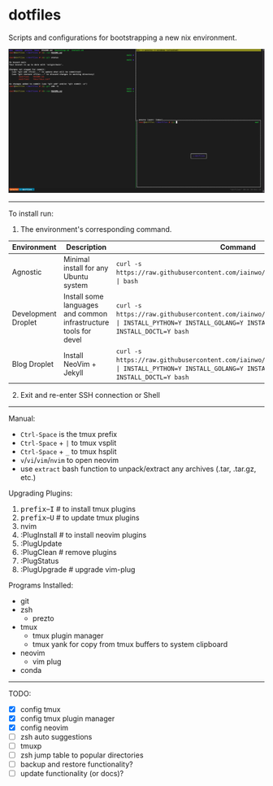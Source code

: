 # dotfiles

Scripts and configurations for bootstrapping a new nix environment.

![Terminal](./assets/terminal.png)

___

To install run:

1. The environment's corresponding command.

| Environment | Description | Command |
| --- | --- | --- |
| Agnostic | Minimal install for any Ubuntu system | ```curl -s https://raw.githubusercontent.com/iainwo/dotfiles/main/bootstrap.sh \| bash``` |
| Development Droplet | Install some languages and common infrastructure tools for devel | `curl -s https://raw.githubusercontent.com/iainwo/dotfiles/main/bootstrap.sh \| INSTALL_PYTHON=Y INSTALL_GOLANG=Y INSTALL_KUBERNETES=Y INSTALL_DOCTL=Y bash` |
| Blog Droplet | Install NeoVim + Jekyll | `curl -s https://raw.githubusercontent.com/iainwo/dotfiles/main/bootstrap.sh \| INSTALL_PYTHON=Y INSTALL_GOLANG=Y INSTALL_KUBERNETES=Y INSTALL_DOCTL=Y bash` |

2. Exit and re-enter SSH connection or Shell

___

Manual:

- `Ctrl-Space` is the tmux prefix
- `Ctrl-Space` + `|` to tmux vsplit 
- `Ctrl-Space` + `_` to tmux hsplit 
- `v`/`vi`/`vim`/`nvim` to open neovim
- use `extract` bash function to unpack/extract any archives (.tar, .tar.gz, etc.)

Upgrading Plugins:

1. <kbd>prefix</kbd>–<kbd>I</kbd> # to install tmux plugins
2. <kbd>prefix</kbd>–<kbd>U</kbd> # to update tmux plugins
3. nvim
  1. :PlugInstall # to install neovim plugins
  2. :PlugUpdate
  3. :PlugClean # remove plugins
  4. :PlugStatus
  5. :PlugUpgrade # upgrade vim-plug

Programs Installed:

- git
- zsh
  - prezto
- tmux
  - tmux plugin manager
  - tmux yank for copy from tmux buffers to system clipboard
- neovim
  - vim plug
- conda

___

TODO:

- [x] config tmux
- [x] config tmux plugin manager
- [x] config neovim
- [ ] zsh auto suggestions
- [ ] tmuxp
- [ ] zsh jump table to popular directories
- [ ] backup and restore functionality?
- [ ] update functionality (or docs)?
